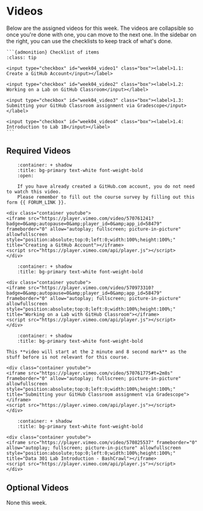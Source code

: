 # Videos

Below are the assigned videos for this week. 
The videos are collapsible so once you're done with one, you can move to the next one.
In the sidebar on the right, you can use the checklists to keep track of what's done.

````{margin}
```{admonition} Checklist of items
:class: tip

<input type="checkbox" id="week04_video1" class="box"><label>1.1: Create a GitHub Account</input></label>

<input type="checkbox" id="week04_video2" class="box"><label>1.2: Working on a Lab on GitHub Classroom</input></label>

<input type="checkbox" id="week04_video3" class="box"><label>1.3: Submitting your GitHub Classroom assignment via Gradescope</input></label>

<input type="checkbox" id="week04_video4" class="box"><label>1.4: Introduction to Lab 1B</input></label>
```
````
## Required Videos

```{dropdown} 1.1: Create a GitHub Account
    :container: + shadow
    :title: bg-primary text-white font-weight-bold
    :open:

    If you have already created a GitHub.com account, you do not need to watch this video.
    Please remember to fill out the course survey by filling out this form {{ FORUM_LINK }}.

<div class="container youtube">
<iframe src="https://player.vimeo.com/video/570761241?badge=0&amp;autopause=0&amp;player_id=0&amp;app_id=58479" frameborder="0" allow="autoplay; fullscreen; picture-in-picture" allowfullscreen style="position:absolute;top:0;left:0;width:100%;height:100%;" title="Creating a GitHub Account"></iframe>
<script src="https://player.vimeo.com/api/player.js"></script>
</div>
```

```{dropdown} 1.2: Working on a Lab on GitHub Classroom
    :container: + shadow
    :title: bg-primary text-white font-weight-bold

<div class="container youtube">
<iframe src="https://player.vimeo.com/video/570973310?badge=0&amp;autopause=0&amp;player_id=0&amp;app_id=58479" frameborder="0" allow="autoplay; fullscreen; picture-in-picture" allowfullscreen style="position:absolute;top:0;left:0;width:100%;height:100%;" title="Working on a Lab with GitHub Classroom"></iframe>
<script src="https://player.vimeo.com/api/player.js"></script>
</div>
```

```{dropdown} 1.3: Submitting your GitHub Classroom assignment via Gradescope
    :container: + shadow
    :title: bg-primary text-white font-weight-bold

This **video will start at the 2 minute and 8 second mark** as the stuff before is not relevant for this course.

<div class="container youtube">
<iframe src="https://player.vimeo.com/video/570761775#t=2m8s" frameborder="0" allow="autoplay; fullscreen; picture-in-picture" allowfullscreen style="position:absolute;top:0;left:0;width:100%;height:100%;" title="Submitting your GitHub Classroom assignment via Gradescope"></iframe>
<script src="https://player.vimeo.com/api/player.js"></script>
</div>
```

```{dropdown} 1.4: Introduction to Lab 1B
    :container: + shadow
    :title: bg-primary text-white font-weight-bold

<div class="container youtube">
<iframe src="https://player.vimeo.com/video/570825537" frameborder="0" allow="autoplay; fullscreen; picture-in-picture" allowfullscreen style="position:absolute;top:0;left:0;width:100%;height:100%;" title="Data 301 Lab Introduction - BashCrawl"></iframe>
<script src="https://player.vimeo.com/api/player.js"></script>
</div>
```

## Optional Videos

None this week.
